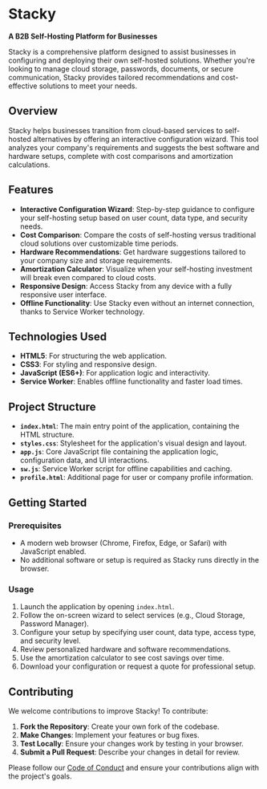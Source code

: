 # Stacky

**A B2B Self-Hosting Platform for Businesses**

Stacky is a comprehensive platform designed to assist businesses in configuring and deploying their own self-hosted solutions. Whether you're looking to manage cloud storage, passwords, documents, or secure communication, Stacky provides tailored recommendations and cost-effective solutions to meet your needs.

## Overview

Stacky helps businesses transition from cloud-based services to self-hosted alternatives by offering an interactive configuration wizard. This tool analyzes your company's requirements and suggests the best software and hardware setups, complete with cost comparisons and amortization calculations.

## Features

- **Interactive Configuration Wizard**: Step-by-step guidance to configure your self-hosting setup based on user count, data type, and security needs.
- **Cost Comparison**: Compare the costs of self-hosting versus traditional cloud solutions over customizable time periods.
- **Hardware Recommendations**: Get hardware suggestions tailored to your company size and storage requirements.
- **Amortization Calculator**: Visualize when your self-hosting investment will break even compared to cloud costs.
- **Responsive Design**: Access Stacky from any device with a fully responsive user interface.
- **Offline Functionality**: Use Stacky even without an internet connection, thanks to Service Worker technology.

## Technologies Used

- **HTML5**: For structuring the web application.
- **CSS3**: For styling and responsive design.
- **JavaScript (ES6+)**: For application logic and interactivity.
- **Service Worker**: Enables offline functionality and faster load times.

## Project Structure

- **`index.html`**: The main entry point of the application, containing the HTML structure.
- **`styles.css`**: Stylesheet for the application's visual design and layout.
- **`app.js`**: Core JavaScript file containing the application logic, configuration data, and UI interactions.
- **`sw.js`**: Service Worker script for offline capabilities and caching.
- **`profile.html`**: Additional page for user or company profile information.

## Getting Started

### Prerequisites

- A modern web browser (Chrome, Firefox, Edge, or Safari) with JavaScript enabled.
- No additional software or setup is required as Stacky runs directly in the browser.

### Usage

1. Launch the application by opening `index.html`.
2. Follow the on-screen wizard to select services (e.g., Cloud Storage, Password Manager).
3. Configure your setup by specifying user count, data type, access type, and security level.
4. Review personalized hardware and software recommendations.
5. Use the amortization calculator to see cost savings over time.
6. Download your configuration or request a quote for professional setup.

## Contributing

We welcome contributions to improve Stacky! To contribute:

1. **Fork the Repository**: Create your own fork of the codebase.
2. **Make Changes**: Implement your features or bug fixes.
3. **Test Locally**: Ensure your changes work by testing in your browser.
4. **Submit a Pull Request**: Describe your changes in detail for review.

Please follow our [Code of Conduct](link-to-conduct) and ensure your contributions align with the project's goals.